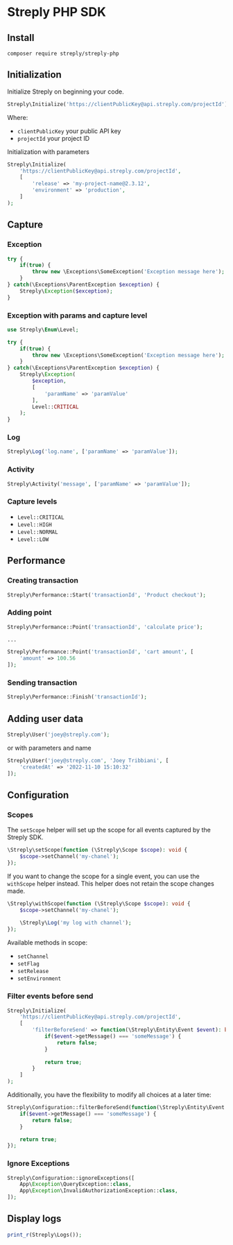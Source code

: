 # Streply PHP SDK

## Install

```
composer require streply/streply-php
```
## Initialization

Initialize Streply on beginning your code.

```php
Streply\Initialize('https://clientPublicKey@api.streply.com/projectId');
```

Where:

- `clientPublicKey` your public API key
- `projectId` your project ID

Initialization with parameters

```php
Streply\Initialize(
    'https://clientPublicKey@api.streply.com/projectId',
    [
        'release' => 'my-project-name@2.3.12',
        'environment' => 'production',
    ]
);
```

## Capture

### Exception

```php
try {
    if(true) {
        throw new \Exceptions\SomeException('Exception message here');
    }
} catch(\Exceptions\ParentException $exception) {
    Streply\Exception($exception);
}
```

### Exception with params and capture level

```php
use Streply\Enum\Level;

try {
    if(true) {
        throw new \Exceptions\SomeException('Exception message here');
    }
} catch(\Exceptions\ParentException $exception) {
    Streply\Exception(
        $exception,
        [
            'paramName' => 'paramValue'
        ],
        Level::CRITICAL
    );
}
```

### Log

```php
Streply\Log('log.name', ['paramName' => 'paramValue']);
```

### Activity

```php
Streply\Activity('message', ['paramName' => 'paramValue']);
```

### Capture levels

- `Level::CRITICAL`
- `Level::HIGH`
- `Level::NORMAL`
- `Level::LOW`

## Performance

### Creating transaction
```php
Streply\Performance::Start('transactionId', 'Product checkout');
```

### Adding point
```php
Streply\Performance::Point('transactionId', 'calculate price');

...

Streply\Performance::Point('transactionId', 'cart amount', [
    'amount' => 100.56
]);
```

### Sending transaction
```php
Streply\Performance::Finish('transactionId');
```

## Adding user data
```php
Streply\User('joey@streply.com');
```
or with parameters and name
```php
Streply\User('joey@streply.com', 'Joey Tribbiani', [
    'createdAt' => '2022-11-10 15:10:32'
]);
```

## Configuration

### Scopes

The `setScope` helper will set up the scope for all events captured by the Streply SDK.

```php
\Streply\setScope(function (\Streply\Scope $scope): void {
    $scope->setChannel('my-chanel');
});
```

If you want to change the scope for a single event, you can use the `withScope` helper instead. This helper does not retain the scope changes made.

```php
\Streply\withScope(function (\Streply\Scope $scope): void {
    $scope->setChannel('my-chanel');
    
    \Streply\Log('my log with channel');
});
```

Available methods in scope:

- `setChannel`
- `setFlag`
- `setRelease`
- `setEnvironment`

### Filter events before send

```php
Streply\Initialize(
    'https://clientPublicKey@api.streply.com/projectId',
    [
        'filterBeforeSend' => function(\Streply\Entity\Event $event): bool {
            if($event->getMessage() === 'someMessage') {
                return false;
            }
            
            return true;
        }
    ]
);
```

Additionally, you have the flexibility to modify all choices at a later time:

```php
Streply\Configuration::filterBeforeSend(function(\Streply\Entity\Event $event) {
    if($event->getMessage() === 'someMessage') {
        return false;
    }

    return true;
});
```

### Ignore Exceptions

```php
Streply\Configuration::ignoreExceptions([
    App\Exception\QueryException::class,
    App\Exception\InvalidAuthorizationException::class,
]);
```

## Display logs

```php
print_r(Streply\Logs());
```